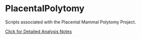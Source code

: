 # PlacentalPolytomy
Scripts associated with the Placental Mammal Polytomy Project.

[Click for Detailed Analysis Notes](https://lmbiancani.github.io/PlacentalPolytomy/)


